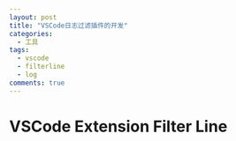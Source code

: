 ```yaml
---
layout: post
title: "VSCode日志过滤插件的开发"
categories:
  - 工具
tags:
  - vscode
  - filterline
  - log
comments: true
---
```


# VSCode Extension Filter Line






<!-- more -->



